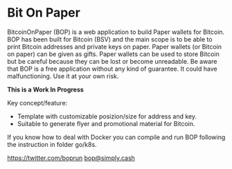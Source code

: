 # Bit On Paper

BitcoinOnPaper (BOP) is a web application to build Paper wallets for Bitcoin.
BOP has been built for Bitcoin (BSV) and the main scope is to be able to print Bitcoin addresses and private keys on paper.
Paper wallets (or Bitcoin on paper) can be given as gifts.
Paper wallets can be used to store Bitcoin but be careful because they can be lost or become unreadable.
Be aware that BOP is a free application without any kind of guarantee. It could have malfunctioning. Use it at your own risk. 

**This is a Work In Progress**

Key concept/feature:

- Template with customizable posizion/size for address and key.
- Suitable to generate flyer and promotional material for Bitcoin.


If you know how to deal with Docker you can compile and run BOP following the instruction in folder go/k8s.

https://twitter.com/boprun
bop@simply.cash